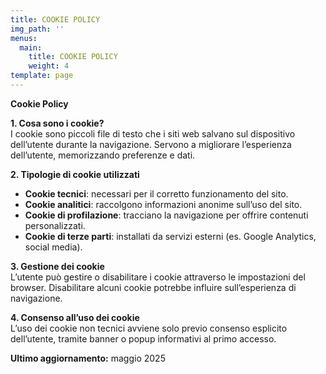 ```yaml
---
title: COOKIE POLICY
img_path: ''
menus:
  main:
    title: COOKIE POLICY
    weight: 4
template: page
---
```


**Cookie Policy**

**1. Cosa sono i cookie?**  
I cookie sono piccoli file di testo che i siti web salvano sul dispositivo dell’utente durante la navigazione. Servono a migliorare l’esperienza dell’utente, memorizzando preferenze e dati.

**2. Tipologie di cookie utilizzati**  
- **Cookie tecnici**: necessari per il corretto funzionamento del sito.  
- **Cookie analitici**: raccolgono informazioni anonime sull’uso del sito.  
- **Cookie di profilazione**: tracciano la navigazione per offrire contenuti personalizzati.  
- **Cookie di terze parti**: installati da servizi esterni (es. Google Analytics, social media).

**3. Gestione dei cookie**  
L’utente può gestire o disabilitare i cookie attraverso le impostazioni del browser. Disabilitare alcuni cookie potrebbe influire sull’esperienza di navigazione.

**4. Consenso all’uso dei cookie**  
L’uso dei cookie non tecnici avviene solo previo consenso esplicito dell’utente, tramite banner o popup informativi al primo accesso.

**Ultimo aggiornamento:** maggio 2025
